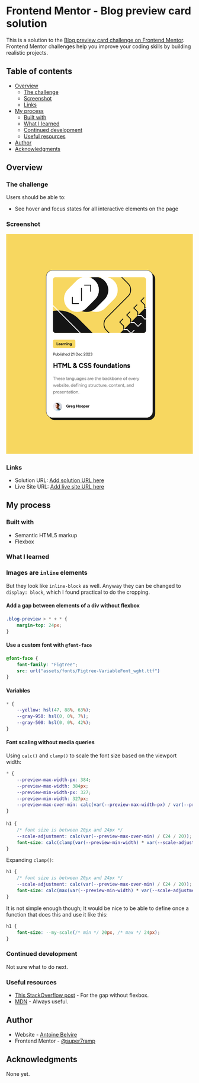 # Frontend Mentor - Blog preview card solution

This is a solution to
the [Blog preview card challenge on Frontend Mentor](https://www.frontendmentor.io/challenges/blog-preview-card-ckPaj01IcS).
Frontend Mentor challenges help you improve your coding skills by building realistic projects.

## Table of contents

- [Overview](#overview)
    - [The challenge](#the-challenge)
    - [Screenshot](#screenshot)
    - [Links](#links)
- [My process](#my-process)
    - [Built with](#built-with)
    - [What I learned](#what-i-learned)
    - [Continued development](#continued-development)
    - [Useful resources](#useful-resources)
- [Author](#author)
- [Acknowledgments](#acknowledgments)

## Overview

### The challenge

Users should be able to:

- See hover and focus states for all interactive elements on the page

### Screenshot

![](./screenshot.png)

### Links

- Solution URL: [Add solution URL here](https://your-solution-url.com)
- Live Site URL: [Add live site URL here](https://your-live-site-url.com)

## My process

### Built with

- Semantic HTML5 markup
- Flexbox

### What I learned

### Images are `inline` elements

But they look like `inline-block` as well. Anyway they can be changed to `display: block`, which I found practical to
do the cropping.

#### Add a gap between elements of a div without flexbox

```css
.blog-preview > * + * {
    margin-top: 24px;
}
```

#### Use a custom font with `@font-face`

```css
@font-face {
    font-family: "Figtree";
    src: url("assets/fonts/Figtree-VariableFont_wght.ttf")
}
```

#### Variables

```css
* {
    --yellow: hsl(47, 88%, 63%);
    --gray-950: hsl(0, 0%, 7%);
    --gray-500: hsl(0, 0%, 42%);
}
```

#### Font scaling without media queries

Using `calc()` and `clamp()` to scale the font size based on the viewport width:

```css
* {
    --preview-max-width-px: 384;
    --preview-max-width: 384px;
    --preview-min-width-px: 327;
    --preview-min-width: 327px;
    --preview-max-over-min: calc(var(--preview-max-width-px) / var(--preview-min-width-px));
}

h1 {
    /* font size is between 20px and 24px */
    --scale-adjustment: calc(var(--preview-max-over-min) / (24 / 20));
    font-size: calc(clamp(var(--preview-min-width) * var(--scale-adjustment), 100vw, var(--preview-max-width)) * 24 / var(--preview-max-width-px));
}
```

Expanding `clamp()`:

```css
h1 {
    /* font size is between 20px and 24px */
    --scale-adjustment: calc(var(--preview-max-over-min) / (24 / 20));
    font-size: calc(max(var(--preview-min-width) * var(--scale-adjustment), min(100vw, var(--preview-max-width))) * 24 / var(--preview-max-width-px));
}
```

It is not simple enough though; It would be nice to be able to define once a function that does this and use it like
this:

```css
h1 {
    font-size: --my-scale(/* min */ 20px, /* max */ 24px);
}
```

### Continued development

Not sure what to do next.

### Useful resources

- [This StackOverflow post](https://stackoverflow.com/a/62305157) - For the gap without flexbox.
- [MDN](https://developer.mozilla.org/en-US/) - Always useful.

## Author

- Website - [Antoine Belvire](https://belv.re)
- Frontend Mentor - [@super7ramp](https://www.frontendmentor.io/profile/super7ramp)

## Acknowledgments

None yet.
